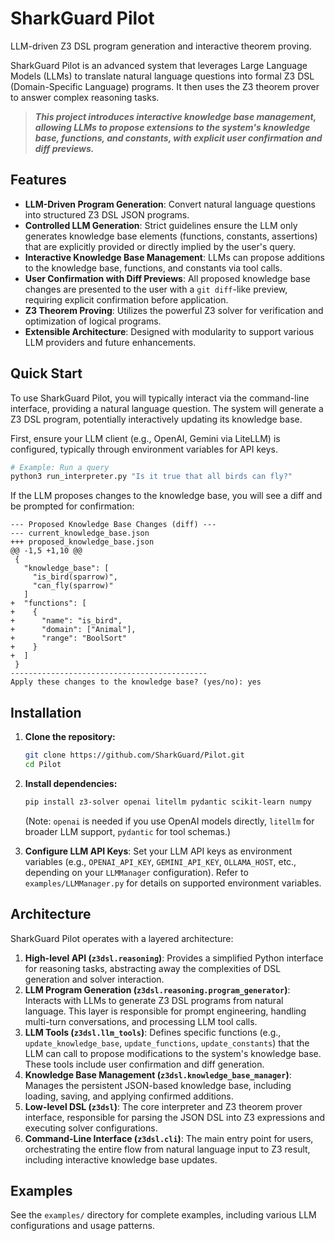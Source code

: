 # SharkGuard Pilot

LLM-driven Z3 DSL program generation and interactive theorem proving.

SharkGuard Pilot is an advanced system that leverages Large Language Models (LLMs) to translate natural language questions into formal Z3 DSL (Domain-Specific Language) programs. It then uses the Z3 theorem prover to answer complex reasoning tasks. 
> ***This project introduces interactive knowledge base management, allowing LLMs to propose extensions to the system's knowledge base, functions, and constants, with explicit user confirmation and diff previews.***

## Features

*   **LLM-Driven Program Generation**: Convert natural language questions into structured Z3 DSL JSON programs.
*   **Controlled LLM Generation**: Strict guidelines ensure the LLM only generates knowledge base elements (functions, constants, assertions) that are explicitly provided or directly implied by the user's query.
*   **Interactive Knowledge Base Management**: LLMs can propose additions to the knowledge base, functions, and constants via tool calls.
*   **User Confirmation with Diff Previews**: All proposed knowledge base changes are presented to the user with a `git diff`-like preview, requiring explicit confirmation before application.
*   **Z3 Theorem Proving**: Utilizes the powerful Z3 solver for verification and optimization of logical programs.
*   **Extensible Architecture**: Designed with modularity to support various LLM providers and future enhancements.

## Quick Start

To use SharkGuard Pilot, you will typically interact via the command-line interface, providing a natural language question. The system will generate a Z3 DSL program, potentially interactively updating its knowledge base.

First, ensure your LLM client (e.g., OpenAI, Gemini via LiteLLM) is configured, typically through environment variables for API keys.

```bash
# Example: Run a query
python3 run_interpreter.py "Is it true that all birds can fly?"
```

If the LLM proposes changes to the knowledge base, you will see a diff and be prompted for confirmation:

```
--- Proposed Knowledge Base Changes (diff) ---
--- current_knowledge_base.json
+++ proposed_knowledge_base.json
@@ -1,5 +1,10 @@
 {
   "knowledge_base": [
     "is_bird(sparrow)",
     "can_fly(sparrow)"
   ]
+  "functions": [
+    {
+      "name": "is_bird",
+      "domain": ["Animal"],
+      "range": "BoolSort"
+    }
+  ]
 }
--------------------------------------------
Apply these changes to the knowledge base? (yes/no): yes
```

## Installation

1.  **Clone the repository:**
    ```bash
    git clone https://github.com/SharkGuard/Pilot.git
    cd Pilot
    ```

2.  **Install dependencies:**
    ```bash
    pip install z3-solver openai litellm pydantic scikit-learn numpy
    ```
    (Note: `openai` is needed if you use OpenAI models directly, `litellm` for broader LLM support, `pydantic` for tool schemas.)

3.  **Configure LLM API Keys**:
    Set your LLM API keys as environment variables (e.g., `OPENAI_API_KEY`, `GEMINI_API_KEY`, `OLLAMA_HOST`, etc., depending on your `LLMManager` configuration). Refer to `examples/LLMManager.py` for details on supported environment variables.

## Architecture

SharkGuard Pilot operates with a layered architecture:

1.  **High-level API (`z3dsl.reasoning`)**: Provides a simplified Python interface for reasoning tasks, abstracting away the complexities of DSL generation and solver interaction.
2.  **LLM Program Generation (`z3dsl.reasoning.program_generator`)**: Interacts with LLMs to generate Z3 DSL programs from natural language. This layer is responsible for prompt engineering, handling multi-turn conversations, and processing LLM tool calls.
3.  **LLM Tools (`z3dsl.llm_tools`)**: Defines specific functions (e.g., `update_knowledge_base`, `update_functions`, `update_constants`) that the LLM can call to propose modifications to the system's knowledge base. These tools include user confirmation and diff generation.
4.  **Knowledge Base Management (`z3dsl.knowledge_base_manager`)**: Manages the persistent JSON-based knowledge base, including loading, saving, and applying confirmed additions.
5.  **Low-level DSL (`z3dsl`)**: The core interpreter and Z3 theorem prover interface, responsible for parsing the JSON DSL into Z3 expressions and executing solver configurations.
6.  **Command-Line Interface (`z3dsl.cli`)**: The main entry point for users, orchestrating the entire flow from natural language input to Z3 result, including interactive knowledge base updates.

## Examples

See the `examples/` directory for complete examples, including various LLM configurations and usage patterns.
